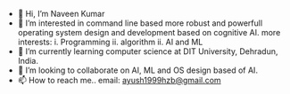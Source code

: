 - 👋 Hi, I’m Naveen Kumar
- 👀 I’m interested in command line based more robust and powerfull operating system design and development based on cognitive AI.
    more interests:
    i. Programming
    ii. algorithm
    ii. AI and ML
- 🌱 I’m currently learning computer science at DIT University, Dehradun, India.
- 💞️ I’m looking to collaborate on AI, ML and OS design based of AI.
- 📫 How to reach me..
  email: ayush1999hzb@gmail.com

<!---
Naveenkumar-cmd/Naveenkumar-cmd is a ✨ special ✨ repository because its `README.md` (this file) appears on your GitHub profile.
You can click the Preview link to take a look at your changes.
--->
